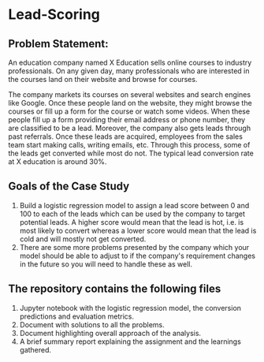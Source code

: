 # Lead-Scoring

## Problem Statement:
An education company named X Education sells online courses to industry professionals. 
On any given day, many professionals who are interested in the courses land on their website and browse for courses. 

The company markets its courses on several websites and search engines like Google. 
Once these people land on the website, they might browse the courses or fill up a form for the course or watch some videos. 
When these people fill up a form providing their email address or phone number, they are classified to be a lead. 
Moreover, the company also gets leads through past referrals. Once these leads are acquired, employees from the sales team start making calls, writing emails, etc. Through this process, some of the leads get converted while most do not. The typical lead conversion rate at X education is around 30%. 

## Goals of the Case Study 
1. Build a logistic regression model to assign a lead score between 0 and 100 to each of the leads which can be used by the company to target potential leads. A higher score would mean that the lead is hot, i.e. is most likely to convert whereas a lower score would mean that the lead is cold and will mostly not get converted.
2. There are some more problems presented by the company which your model should be able to adjust to if the company's requirement changes in the future so you will need to handle these as well.

## The repository contains the following files
1. Jupyter notebook with the logistic regression model, the conversion predictions and evaluation metrics.
2. Document with solutions to all the problems.
3. Document highlighting overall approach of the analysis.
4. A brief summary report explaining the assignment and the learnings gathered.

